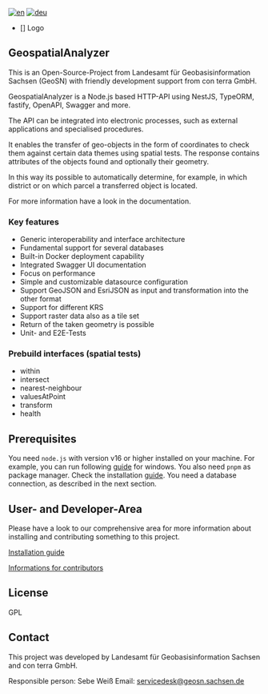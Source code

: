 
[![en](https://img.shields.io/badge/lang-en-red.svg)](./README.md)
[![deu](https://img.shields.io/badge/lang-deu-green.svg)](./README-german.md)
- [] Logo

## GeospatialAnalyzer

This is an Open-Source-Project from Landesamt für Geobasisinformation Sachsen (GeoSN) with friendly development support from con terra GmbH.

GeospatialAnalyzer is a Node.js based HTTP-API using NestJS, TypeORM, fastify, OpenAPI, Swagger and more. 

The API can be integrated into electronic processes, such as external applications and specialised procedures.

It enables the transfer of geo-objects in the form of coordinates to check them against certain data themes using spatial tests.
The response contains attributes of the objects found and optionally their geometry.

In this way its possible to automatically determine, for example, in which district or on which parcel a transferred object is located.

For more information have a look in the documentation.

### Key features
- Generic interoperability and interface architecture
- Fundamental support for several databases
- Built-in Docker deployment capability
- Integrated Swagger UI documentation
- Focus on performance
- Simple and customizable datasource configuration
- Support GeoJSON and EsriJSON as input and transformation into the other format
- Support for different KRS
- Support raster data also as a tile set
- Return of the taken geometry is possible
- Unit- and E2E-Tests

### Prebuild interfaces (spatial tests)
- within
- intersect
- nearest-neighbour
- valuesAtPoint
- transform
- health

## Prerequisites
You need `node.js` with version v16 or higher installed on your machine.
For example, you can run following [guide](https://learn.microsoft.com/de-de/windows/dev-environment/javascript/nodejs-on-windows) for windows.
You also need `pnpm` as package manager. Check the installation [guide](https://pnpm.io/installation).
You need a database connection, as described in the next section.

## User- and Developer-Area

Please have a look to our comprehensive area for more information about installing and contributing something to this project.

[Installation guide](./README-development.md#prerequisite)

[Informations for contributors](./README-development.md#contribution)

## License
GPL 

## Contact

This project was developed by Landesamt für Geobasisinformation Sachsen and con terra GmbH.

Responsible person: Sebe Weiß
Email: servicedesk@geosn.sachsen.de   
